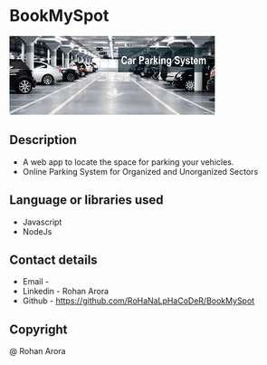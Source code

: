  
  # BookMySpot
  
  <img src="https://github.com/Niketkumardheeryan/BookMySpot/blob/master/car%20parking.jpg">
   

## Description 
 * A web app to locate the space for parking your vehicles. 
 * Online Parking System for Organized and Unorganized Sectors
 
## Language or libraries used 
 * Javascript 
 * NodeJs
 
## Contact details
 * Email -
 * Linkedin - Rohan Arora
 * Github - https://github.com/RoHaNaLpHaCoDeR/BookMySpot
 
## Copyright
  @ Rohan Arora

